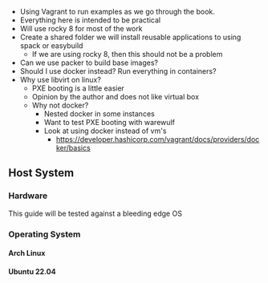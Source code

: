 * Using Vagrant to run examples as we go through the book. 
* Everything here is intended to be practical
* Will use rocky 8 for most of the work
* Create a shared folder we will install reusable applications to using spack or easybuild
  * If we are using rocky 8, then this should not be a problem
* Can we use packer to build base images?
* Should I use docker instead?  Run everything in containers?
* Why use libvirt on linux?
  * PXE booting is a little easier
  * Opinion by the author and does not like virtual box
  * Why not docker?
    * Nested docker in some instances
    * Want to test PXE booting with warewulf
    * Look at using docker instead of vm's
        * https://developer.hashicorp.com/vagrant/docs/providers/docker/basics


## Host System


### Hardware

This guide will be tested against a bleeding edge OS

### Operating System
#### Arch Linux



#### Ubuntu 22.04
